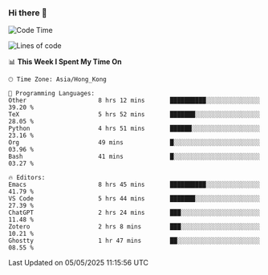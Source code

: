 ### Hi there 👋

<!--
**nicehiro/nicehiro** is a ✨ _special_ ✨ repository because its `README.md` (this file) appears on your GitHub profile.

Here are some ideas to get you started:

- 🔭 I’m currently working on ...
- 🌱 I’m currently learning ...
- 👯 I’m looking to collaborate on ...
- 🤔 I’m looking for help with ...
- 💬 Ask me about ...
- 📫 How to reach me: ...
- 😄 Pronouns: ...
- ⚡ Fun fact: ...
-->

<!--START_SECTION:waka-->
![Code Time](http://img.shields.io/badge/Code%20Time-618%20hrs%2015%20mins-blue)

![Lines of code](https://img.shields.io/badge/From%20Hello%20World%20I%27ve%20Written-1.7%20million%20lines%20of%20code-blue)

📊 **This Week I Spent My Time On** 

```text
🕑︎ Time Zone: Asia/Hong_Kong

💬 Programming Languages: 
Other                    8 hrs 12 mins       ██████████░░░░░░░░░░░░░░░   39.20 % 
TeX                      5 hrs 52 mins       ███████░░░░░░░░░░░░░░░░░░   28.05 % 
Python                   4 hrs 51 mins       ██████░░░░░░░░░░░░░░░░░░░   23.16 % 
Org                      49 mins             █░░░░░░░░░░░░░░░░░░░░░░░░   03.96 % 
Bash                     41 mins             █░░░░░░░░░░░░░░░░░░░░░░░░   03.27 % 

🔥 Editors: 
Emacs                    8 hrs 45 mins       ██████████░░░░░░░░░░░░░░░   41.79 % 
VS Code                  5 hrs 44 mins       ███████░░░░░░░░░░░░░░░░░░   27.39 % 
ChatGPT                  2 hrs 24 mins       ███░░░░░░░░░░░░░░░░░░░░░░   11.48 % 
Zotero                   2 hrs 8 mins        ███░░░░░░░░░░░░░░░░░░░░░░   10.21 % 
Ghostty                  1 hr 47 mins        ██░░░░░░░░░░░░░░░░░░░░░░░   08.55 % 
```


 Last Updated on 05/05/2025 11:15:56 UTC
<!--END_SECTION:waka-->
